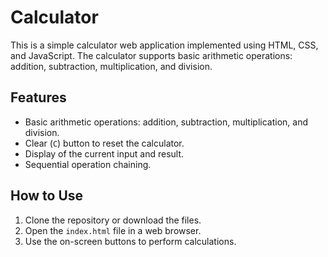 # Calculator

This is a simple calculator web application implemented using HTML, CSS, and JavaScript. The calculator supports basic arithmetic operations: addition, subtraction, multiplication, and division.

## Features

- Basic arithmetic operations: addition, subtraction, multiplication, and division.
- Clear (`C`) button to reset the calculator.
- Display of the current input and result.
- Sequential operation chaining.

## How to Use

1. Clone the repository or download the files.
2. Open the `index.html` file in a web browser.
3. Use the on-screen buttons to perform calculations.

